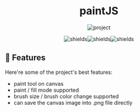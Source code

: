 <h1 align="center">paintJS</h1>

<p align="center"><img src="https://socialify.git.ci/sh981013s/paintjs/image?language=1&amp;owner=1&amp;theme=Dark" alt="project"></p>

<p align="center"><img src="https://img.shields.io/badge/-html-red" alt="shields"><img src="https://img.shields.io/badge/-css-blue" alt="shields"><img src="https://img.shields.io/badge/-JS-yellow" alt="shields"></p>

  
  
<h2>🧐 Features</h2>

Here're some of the project's best features:

*   paint tool on canvas
*   paint / fill mode supported
*   brush size / brush color change supported
*   can save the canvas image into .png file directly
